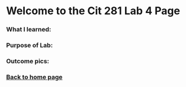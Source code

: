 # Welcome to the Cit 281 Lab 4 Page

### What I learned:

### Purpose of Lab:

### Outcome pics: 

### [**Back to home page**](https://uo-cit-itsbread33.github.io/ItsBread33.github.io/)

